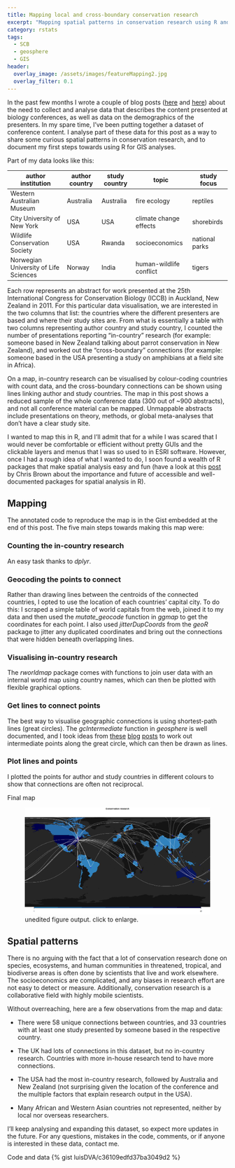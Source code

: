 ```yaml
---
title: Mapping local and cross-boundary conservation research
excerpt: "Mapping spatial patterns in conservation research using R and ICCB 2011 presentation data."
category: rstats
tags: 
  - SCB
  - geosphere
  - GIS
header: 
  overlay_image: /assets/images/featureMapping2.jpg
  overlay_filter: 0.1
---
```


In the past few months I wrote a couple of blog posts ([here](http://luisdva.github.io/Mammalogy-Reviewed/) and [here](http://luisdva.github.io/Presentation-to-publication/)) about the need to collect and analyse data that describes the content presented at biology conferences, as well as data on the demographics of the presenters. In my spare time, I’ve been putting together a dataset of conference content. I analyse part of these data for this post as a way to share some curious spatial patterns in conservation research, and to document my first steps towards using R for GIS analyses. 

Part of my data looks like this:

|author institution|author country|study country|topic|study focus|
|---|---|---|---|---|
|Western Australian Museum|Australia|Australia|fire ecology|reptiles|
|City University of New York|USA|USA|climate change effects|shorebirds|
|Wildlife Conservation Society|USA|Rwanda|socioeconomics|national parks|
|Norwegian University of Life Sciences|Norway|India|human-wildlife conflict|tigers|

Each row represents an abstract for work presented at the 25th International Congress for Conservation Biology (ICCB) in Auckland, New Zealand in 2011. For this particular data visualisation, we are interested in the two columns that list: the countries where the different presenters are based and where their study sites are. From what is essentially a table with two columns representing author country and study country, I counted the number of presentations reporting “in-country” research (for example: someone based in New Zealand talking about parrot conservation in New Zealand), and worked out the “cross-boundary” connections (for example: someone based in the USA presenting a study on amphibians at a field site in Africa).

On a map, in-country research can be visualised by colour-coding countries with count data, and the cross-boundary connections can be shown using lines linking author and study countries. The map in this post shows a reduced sample of the whole conference data (300 out of ~900 abstracts), and not all conference material can be mapped. Unmappable abstracts include presentations on theory, methods, or global meta-analyses that don’t have a clear study site.

I wanted to map this in R, and I’ll admit that for a while I was scared that I would never be comfortable or efficient without pretty GUIs and the clickable layers and menus that I was so used to in ESRI software. However, once I had a rough idea of what I wanted to do, I soon found a wealth of R packages that make spatial analysis easy and fun (have a look at this [post](http://www.seascapemodels.org/rstats/rspatial/2015/07/25/the_future_programming.html) by Chris Brown about the importance and future of accessible and well-documented packages for spatial analysis in R).

## Mapping

The annotated code to reproduce the map is in the Gist embedded at the end of this post. The five main steps towards making this map were:

### Counting the in-country research
An easy task thanks to _dplyr_.

### Geocoding the points to connect

Rather than drawing lines between the centroids of the connected countries, I opted to use the location of each countries’ capital city. To do this: I scraped a simple table of world capitals from the web, joined it to my data and then used the _mutate_geocode_ function in _ggmap_ to get the coordinates for each point. I also used _jitterDupCoords_ from the _geoR_ package to jitter any duplicated coordinates and bring out the connections that were hidden beneath overlapping lines. 

### Visualising in-country research
The _rworldmap_ package comes with functions to join user data with an internal world map using country names, which can then be plotted with flexible graphical options. 

### Get lines to connect points
The best way to visualise geographic connections is using shortest-path lines (great circles). The _gcIntermediate_ function in _geosphere_ is well documented, and I took ideas from [these](http://flowingdata.com/2011/05/11/how-to-map-connections-with-great-circles/) [blog](http://robinlovelace.net/2014/06/22/great-circles-in-rworldmap-ggplot2.html) [posts](http://toreopsahl.com/2011/08/12/why-anchorage-is-not-that-important-binary-ties-and-sample-selection/) to work out intermediate points along the great circle, which can then be drawn as lines. 

### Plot lines and points
I plotted the points for author and study countries in different colours to show that connections are often not reciprocal. 

Final map
<figure>
    <a href="/assets/images/cresch.png"><img src="/assets/images/cresch.png"></a>
        <figcaption>unedited figure output. click to enlarge.</figcaption>
</figure>


## Spatial patterns
There is no arguing with the fact that a lot of conservation research done on species, ecosystems, and human communities in threatened, tropical, and biodiverse areas is often done by scientists that live and work elsewhere. The socioeconomics are complicated, and any biases in research effort are not easy to detect or measure. Additionally, conservation research is a collaborative field with highly mobile scientists. 

Without overreaching, here are a few observations from the map and data:

- There were 58 unique connections between countries, and 33 countries with at least one study presented by someone based in the respective country. 

- The UK had lots of connections in this dataset, but no in-country research. 
Countries with more in-house research tend to have more connections.

- The USA had the most in-country research, followed by Australia and New Zealand (not surprising given the location of the conference and the multiple factors that explain research output in the USA). 

- Many African and Western Asian countries not represented, neither by local nor overseas researchers. 

I’ll keep analysing and expanding this dataset, so expect more updates in the future. For any questions, mistakes in the code, comments, or if anyone is interested in these data, contact me.

Code and data
{% gist luisDVA/c36109edfd37ba3049d2 %}


